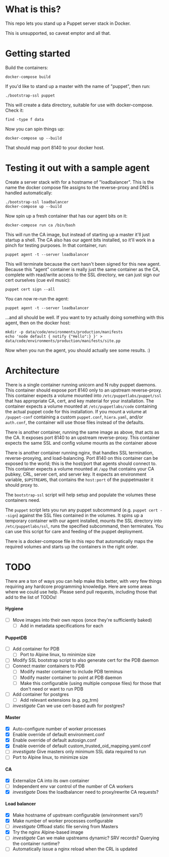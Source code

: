 # What is this?

This repo lets you stand up a Puppet server stack in Docker.

This is unsupported, so caveat emptor and all that.

# Getting started

Build the containers:

    docker-compose build

If you'd like to stand up a master with the name of "puppet", then run:

    ./bootstrap-ssl puppet

This will create a data directory, suitable for use with docker-compose. Check
it:

    find -type f data

Now you can spin things up:

    docker-compose up --build

That should map port 8140 to your docker host.

# Testing it out with a sample agent

Create a server stack with for a hostname of "loadbalancer". This is the name
the docker compose file assigns to the reverse-proxy and DNS is handled
automatically:

    ./bootstrap-ssl loadbalancer
    docker-compose up --build

Now spin up a fresh container that has our agent bits on it:

    docker-compose run ca /bin/bash

This will run the CA image, but instead of starting up a master it'll just
startup a shell. The CA also has our agent bits installed, so it'll work in a
pinch for testing purposes. In that container, run:

    puppet agent -t --server loadbalancer

This will terminate because the cert hasn't been signed for this new agent.
Because this "agent" container is really just the same container as the CA,
complete with read/write access to the SSL directory, we can just sign our cert
ourselves (cue evil music):

    puppet cert sign --all

You can now re-run the agent:

    puppet agent -t --server loadbalancer

...and all should be well. If you want to try actually doing something with
this agent, then on the docker host:

    mkdir -p data/code/environments/production/manifests
    echo 'node default { notify {"Hello":} }' > data/code/environments/production/manifests/site.pp

Now when you run the agent, you should actually see some results. :)

# Architecture

There is a single container running unicorn and N ruby puppet daemons. This
container should expose port 8140 only to an upstream reverse-proxy. This
container expects a volume mounted into `/etc/puppetlabs/puppet/ssl` that has
appropriate CA, cert, and key material for your installation. The container
expects a volume mounted at `/etc/puppetlabs/code` containing the actual puppet
code for this installation. If you mount a volume at `/puppet-conf` containing
a custom `puppet.conf`, `hiera.yaml`, and/or `auth.conf`, the container will
use those files instead of the defaults.

There is another container, running the same image as above, that acts as the
CA. It exposes port 8140 to an upstream reverse-proxy. This container expects
the same SSL and config volume mounts as the container above

There is another container running nginx, that handles SSL termination,
reverse-proxying, and load-balancing. Port 8140 on this container can be exposed
to the world; this is the host/port that agents should connect to. This
container expects a volume mounted at `/app` that contains your CA pubkey, CRL,
server cert, and server key. It expects an environment variable, `$UPSTREAMS`,
that contains the `host:port` of the puppetmaster it should proxy to.

The `bootstrap-ssl` script will help setup and populate the volumes these
containers need.

The `puppet` script lets you run any puppet subcommand (e.g. `puppet cert
--sign`) against the SSL files contained in the volumes. It spins up a
temporary container with our agent installed, mounts the SSL directory into
`/etc/puppetlabs/ssl`, runs the specified subcommand, then terminates. You can
use this script for care and feeding of the puppet deployment.

There is a docker-compose file in this repo that automatically maps the
required volumes and starts up the containers in the right order.

# TODO

There are a ton of ways you can help make this better, with very few things
requiring any hardcore programming knowledge. Here are some areas where we could
use help. Please send pull requests, including those that add to the list of
TODOs!

#### Hygiene

- [ ] Move images into their own repos (once they're sufficiently baked)
  - [ ] Add in metadata specifications for each

#### PuppetDB

- [ ] Add container for PDB
  - [ ] Port to Alpine linux, to minimize size
- [ ] Modify SSL bootstrap script to also generate cert for the PDB daemon
- [ ] Connect master containers to PDB
   - [ ] Modify master container to include PDB terminus
   - [ ] Modify master container to point at PDB daemon
   - [ ] Make this configurable (using multiple compose files) for those that don't need or want to run PDB
- [ ] Add container for postgres
   - [ ] Add relevant extensions (e.g. pg_trm)
- [ ] _investigate_ Can we use cert-based auth for postgres?

#### Master

- [X] Auto-configure number of worker processes
- [X] Enable override of default environment.conf
- [X] Enable override of default autosign.conf
- [X] Enable override of default custom_trusted_oid_mapping.yaml.conf
- [ ] _investigate_ Give masters only minimum SSL data required to run
- [ ] Port to Alpine linux, to minimize size

#### CA

- [X] Externalize CA into its own container
- [ ] Independent env var control of the number of CA workers
- [X] _investigate_ Does the loadbalancer need to proxy/rewrite CA requests?

#### Load balancer

- [X] Make hostname of upstream configurable (environment vars?)
- [X] Make number of worker processes configurable
- [ ] _investigate_ Offload static file serving from Masters
- [X] Try the nginx Alpine-based image
- [ ] _investigate_ Can we make upstreams dynamic? SRV records? Querying the container runtime?
- [ ] Automatically issue a nginx reload when the CRL is updated
